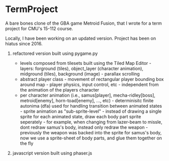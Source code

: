 # TermProject

A bare bones clone of the GBA game Metroid Fusion, that I  wrote for a term project for CMU's 15-112 course.

Locally, I have been working on an updated version. Project has been on hiatus since 2016.
1. refactored version built using pygame.py 
    * levels composed from tilesets built using the Tiled Map Editor
          - layers: forground (tiles), object_layer (character animation), midground (tiles), background (image) 
          - parallax scrolling 
    * abstract player class 
          - movement of rectangular player bounding box around map
          - player physics, input control, etc
          - independent from the animation of the players character
    * per character animation (i.e., samus[player], mecha-ridley[boss], metroid[enemy], horn-toad[enemy], ..., etc) 
          - determinisitc finite autonima (dfa) used for handling transition between animated states
          - sprite animation as "sub-sprite-level"
              - instead of drawing a single sprite for each animated state, draw each body part sprite seperately
                   - for example, when changing from lazer-beam to missle, dont redraw samus's body, instead only redraw the weapon
                   - previously the weapon was backed into the sprite for samus's body, now we use a sprite-sheet of body parts, and glue them together on the fly
                
  
2. javascript version built using phaser.js
